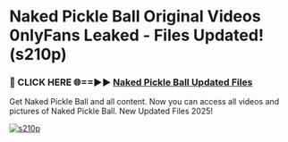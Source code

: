 # Naked Pickle Ball Original Videos 0nlyFans Leaked - Files Updated! (s210p)

<h3>🔴 CLICK HERE 🌐==►► <a href="https://tinyurl.com/yckcrads" rel="nofollow">Naked Pickle Ball Updated Files</a></h3>

Get Naked Pickle Ball and all content. Now you can access all videos and pictures of Naked Pickle Ball. New Updated Files 2025!

[![s210p](https://i.imgur.com/hpKpOFt.gif)](https://tinyurl.com/yckcrads)
